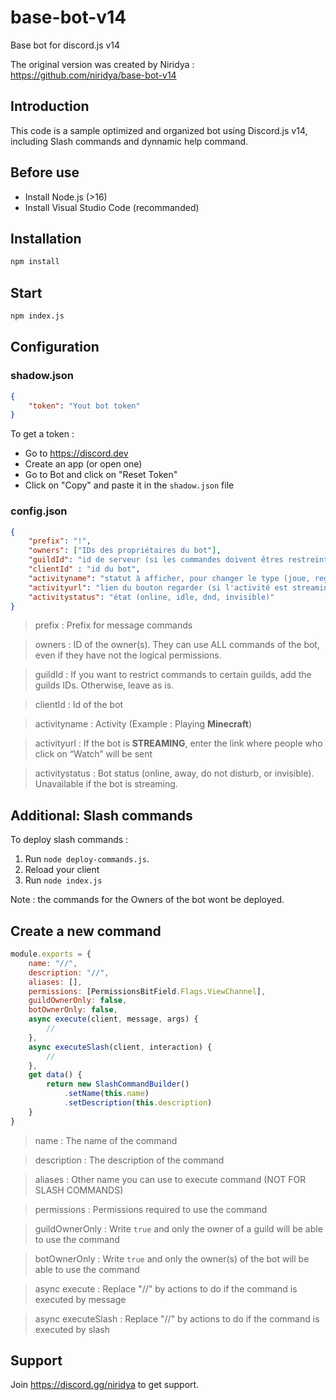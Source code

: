 # base-bot-v14
Base bot for discord.js v14

The original version was created by Niridya : https://github.com/niridya/base-bot-v14

## Introduction
This code is a sample optimized and organized bot using Discord.js v14, including Slash commands and dynnamic help command.

## Before use
- Install Node.js (>16)
- Install Visual Studio Code (recommanded)

## Installation
```sh
npm install
```

## Start
```sh
npm index.js
```

## Configuration
### shadow.json

```json
{
    "token": "Yout bot token"
}
```
To get a token :
* Go to https://discord.dev
* Create an app (or open one)
* Go to Bot and click on "Reset Token"
* Click on "Copy" and paste it in the `shadow.json` file

### config.json
```json
{
    "prefix": "!",
    "owners": ["IDs des propriétaires du bot"],
    "guildId": "id de serveur (si les commandes doivent êtres restreintes à certains serveurs)",
    "clientId" : "id du bot",
    "activityname": "statut à afficher, pour changer le type (joue, regarde, ...) rends toi dans index",
    "activityurl": "lien du bouton regarder (si l'activité est streaming)",
    "activitystatus": "état (online, idle, dnd, invisible)"
}

```
> prefix : Prefix for message commands

> owners : ID of the owner(s). They can use ALL commands of the bot, even if they have not the logical permissions.

> guildId : If you want to restrict commands to certain guilds, add the guilds IDs. Otherwise, leave as is.

> clientId : Id of the bot

> activityname : Activity (Example : Playing **Minecraft**)

> activityurl : If the bot is **STREAMING**, enter the link where people who click on “Watch” will be sent

> activitystatus : Bot status (online, away, do not disturb, or invisible). Unavailable if the bot is streaming.

## Additional: Slash commands
To deploy slash commands : 

1. Run `node deploy-commands.js`.
2. Reload your client
3. Run `node index.js`

Note : the commands for the Owners of the bot wont be deployed.

## Create a new command
```js
module.exports = {
    name: "//",
    description: "//",
    aliases: [],
    permissions: [PermissionsBitField.Flags.ViewChannel],
    guildOwnerOnly: false,
    botOwnerOnly: false,
    async execute(client, message, args) {
        //
    },
    async executeSlash(client, interaction) {
        //
    },
    get data() {
        return new SlashCommandBuilder()
            .setName(this.name)
            .setDescription(this.description)
    }
}
```

> name : The name of the command

> description : The description of the command

> aliases : Other name you can use to execute command (NOT FOR SLASH COMMANDS)

> permissions : Permissions required to use the command

> guildOwnerOnly : Write `true` and only the owner of a guild will be able to use the command

> botOwnerOnly : Write `true` and only the owner(s) of the bot will be able to use the command


> async execute : Replace "//" by actions to do if the command is executed by message

> async executeSlash : Replace "//" by actions to do if the command is executed by slash

## Support
Join https://discord.gg/niridya to get support.